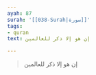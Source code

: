 ```yaml
---
ayah: 87
surah: '[[038-Surah|سورة]]'
tags:
- quran
text: إن هو إلا ذكر للعالمين

---
```

> إن هو إلا ذكر للعالمين
